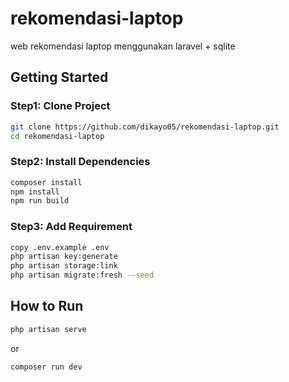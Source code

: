 # rekomendasi-laptop
web rekomendasi laptop menggunakan laravel + sqlite

## Getting Started

### Step1: Clone Project
```bash
git clone https://github.com/dikayo05/rekomendasi-laptop.git
cd rekomendasi-laptop
```

### Step2: Install Dependencies
```bash
composer install
npm install
npm run build
```

### Step3: Add Requirement
```bash
copy .env.example .env
php artisan key:generate
php artisan storage:link
php artisan migrate:fresh --seed
```

## How to Run
```bash
php artisan serve
```
or
```bash
composer run dev
```